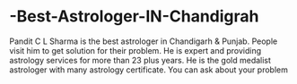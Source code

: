 # -Best-Astrologer-IN-Chandigrah
Pandit C L  Sharma is the best astrologer in Chandigarh &amp; Punjab. People visit him to get solution for their problem. He is expert and providing astrology services for more than 23 plus years. He is the gold medalist astrologer with many astrology certificate. You can ask about your problem
